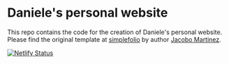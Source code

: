 # Daniele's personal website

This repo contains the code for the creation of Daniele's personal website. 
Please find the original template at [simplefolio](https://github.com/zero-to-mastery/simplefolio?tab=readme-ov-file) by author [Jacobo Martinez](https://github.com/cobiwave?tab=repositories).

[![Netlify Status](https://api.netlify.com/api/v1/badges/fba0482a-436e-4a48-8e06-6d81384020ee/deploy-status)](https://app.netlify.com/sites/danielemelotti/deploys)